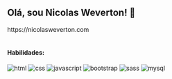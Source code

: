 <h2>Olá, sou Nicolas Weverton! 👋</h2>
https://nicolasweverton.com
<br>
<br>
<h4>Habilidades:</h4>

![html](https://github.com/nicolasweverton/nicolasweverton/assets/115571358/4090eb1b-156c-4949-b5c9-d3673fb91778)  ![css](https://github.com/nicolasweverton/nicolasweverton/assets/115571358/a51aabfe-4199-49a6-a922-f5455e1ee5c4)  ![javascript](https://github.com/nicolasweverton/nicolasweverton/assets/115571358/e9d7b659-d984-4ccc-a12b-7327805bb594)  ![bootstrap](https://github.com/nicolasweverton/nicolasweverton/assets/115571358/94cd9eb5-a70f-4ab6-80d6-68ae8718a2fa)  ![sass](https://github.com/nicolasweverton/nicolasweverton/assets/115571358/bc04222f-d01a-4566-84c3-678187d1c409)  ![mysql](https://github.com/nicolasweverton/nicolasweverton/assets/115571358/64debeb2-29c7-4032-b519-e3dca6b82e11)






<!--
**nicolasweverton/nicolasweverton** is a ✨ _special_ ✨ repository because its `README.md` (this file) appears on your GitHub profile.

Here are some ideas to get you started:

- 🔭 I’m currently working on ...
- 🌱 I’m currently learning ...
- 👯 I’m looking to collaborate on ...
- 🤔 I’m looking for help with ...
- 💬 Ask me about ...
- 📫 How to reach me: ...
- 😄 Pronouns: ...
- ⚡ Fun fact: ...
-->
